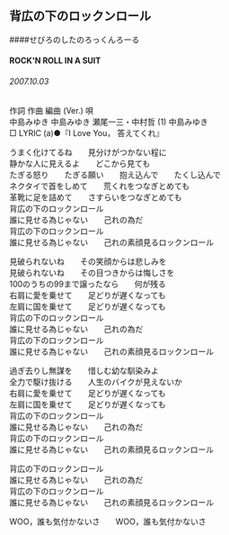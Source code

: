 ## 背広の下のロックンロール
####せびろのしたのろっくんろーる
#### ROCK'N ROLL IN A SUIT
###### 2007.10.03


作詞  作曲  編曲 (Ver.)   唄   
中島みゆき   中島みゆき   瀬尾一三・中村哲 (1)  中島みゆき   
□ LYRIC (a)●『I Love You， 答えてくれ』   
   
うまく化けてるね　　見分けがつかない程に   
静かな人に見えるよ　　どこから見ても   
たぎる怒り　　たぎる願い　　抱え込んで　　たくし込んで   
ネクタイで首をしめて　　荒くれをつなぎとめても   
革靴に足を詰めて　　さすらいをつなぎとめても   
背広の下のロックンロール   
誰に見せる為じゃない　　己れの為だ   
背広の下のロックンロール   
誰に見せる為じゃない　　己れの素顔見るロックンロール   
   
見破られないね　　その笑顔からは悲しみを   
見破られないね　　その目つきからは悔しさを   
100のうちの99まで譲ったなら　　何が残る   
右肩に愛を乗せて　　足どりが遅くなっても   
左肩に国を乗せて　　足どりが遅くなっても   
背広の下のロックンロール   
誰に見せる為じゃない　　己れの為だ   
背広の下のロックンロール   
誰に見せる為じゃない　　己れの素顔見るロックンロール   
   
過ぎ去りし無謀を　　惜しむ幼な馴染みよ   
全力で駆け抜ける　　人生のバイクが見えないか   
右肩に愛を乗せて　　足どりが遅くなっても   
左肩に国を乗せて　　足どりが遅くなっても   
背広の下のロックンロール   
誰に見せる為じゃない　　己れの為だ   
背広の下のロックンロール   
誰に見せる為じゃない　　己れの素顔見るロックンロール   
   
背広の下のロックンロール   
誰に見せる為じゃない　　己れの為だ   
背広の下のロックンロール   
誰に見せる為じゃない　　己れの素顔見るロックンロール   
   
WOO，誰も気付かないさ　　WOO，誰も気付かないさ   